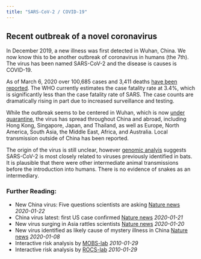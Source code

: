 ```yaml
---
title: "SARS-CoV-2 / COVID-19"
---
```



## Recent outbreak of a novel coronavirus
In December 2019, a new illness was first detected in Wuhan, China.
We now know this to be another outbreak of coronavirus in humans (the 7th). The virus has been named SARS-CoV-2 and the disease is causes is COVID-19.

As of March 6, 2020 over 100,685 cases and 3,411 deaths [have been reported](https://en.wikipedia.org/wiki/2019%E2%80%9320_outbreak_of_novel_coronavirus_(2019-nCoV)).
The WHO currently estimates the case fatality rate at 3.4%, which is significantly less than the case fatality rate of SARS. The case counts are dramatically rising in part due to increased surveillance and testing.

While the outbreak seems to be centered in Wuhan, which is now [under quarantine](https://twitter.com/PDChina/status/1220060879112282117), the virus has spread throughout China and abroad, including Hong Kong, Singapore, Japan, and Thailand, as well as Europe, North America, South Asia, the Middle East, Africa, and Australia. Local transmission outside of China has been reported.

The origin of the virus is still unclear, however [genomic analyis](https://virological.org/t/ncovs-relationship-to-bat-coronaviruses-recombination-signals-no-snakes/331) suggests SARS-CoV-2 is most closely related to viruses previously identified in bats.
It is plausible that there were other intermediate animal transmissions before the introduction into humans.
There is no evidence of snakes as an intermediary.

### Further Reading:

* New China virus: Five questions scientists are asking  [Nature news](https://www.nature.com/articles/d41586-020-00166-6) _2020-01-22_
* China virus latest: first US case confirmed  [Nature news](https://www.nature.com/articles/d41586-020-00154-w) _2020-01-21_
* New virus surging in Asia rattles scientists  [Nature news](https://www.nature.com/articles/d41586-020-00129-x) _2020-01-20_
* New virus identified as likely cause of mystery illness in China [Nature news](https://www.nature.com/articles/d41586-020-00020-9) _2020-01-08_
* Interactive risk analysis by [MOBS-lab](https://datastudio.google.com/reporting/3ffd36c3-0272-4510-a140-39e288a9f15c/page/U5lCB) _2010-01-29_
* Interactive risk analysis by [ROCS-lab](http://rocs.hu-berlin.de/corona/) _2010-01-29_
